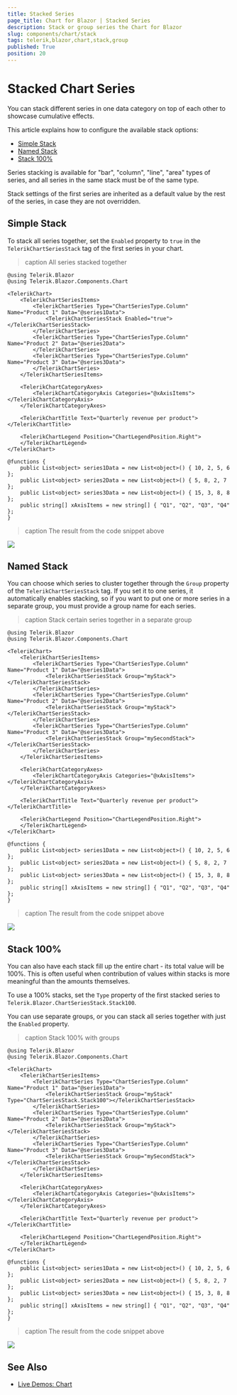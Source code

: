 ```yaml
---
title: Stacked Series
page_title: Chart for Blazor | Stacked Series
description: Stack or group series the Chart for Blazor
slug: components/chart/stack
tags: telerik,blazor,chart,stack,group
published: True
position: 20
---
```


# Stacked Chart Series

You can stack different series in one data category on top of each other to showcase cumulative effects.

This article explains how to configure the available stack options:

* [Simple Stack](#simple-stack)
* [Named Stack](#named-stack)
* [Stack 100%](#stack-100)

Series stacking is available for  "bar", "column", "line", "area" types of series, and all series in the same stack must be of the same type.

Stack settings of the first series are inherited as a default value by the rest of the series, in case they are not overridden.

## Simple Stack

To stack all series together, set the `Enabled` property to `true` in the `TelerikChartSeriesStack` tag of the first series in your chart.

>caption All series stacked together

````CSHTML
@using Telerik.Blazor
@using Telerik.Blazor.Components.Chart

<TelerikChart>
	<TelerikChartSeriesItems>
		<TelerikChartSeries Type="ChartSeriesType.Column" Name="Product 1" Data="@series1Data">
			<TelerikChartSeriesStack Enabled="true"></TelerikChartSeriesStack>
		</TelerikChartSeries>
		<TelerikChartSeries Type="ChartSeriesType.Column" Name="Product 2" Data="@series2Data">
		</TelerikChartSeries>
		<TelerikChartSeries Type="ChartSeriesType.Column" Name="Product 3" Data="@series3Data">
		</TelerikChartSeries>
	</TelerikChartSeriesItems>

	<TelerikChartCategoryAxes>
		<TelerikChartCategoryAxis Categories="@xAxisItems"></TelerikChartCategoryAxis>
	</TelerikChartCategoryAxes>

	<TelerikChartTitle Text="Quarterly revenue per product"></TelerikChartTitle>

	<TelerikChartLegend Position="ChartLegendPosition.Right">
	</TelerikChartLegend>
</TelerikChart>

@functions {
	public List<object> series1Data = new List<object>() { 10, 2, 5, 6 };
	public List<object> series2Data = new List<object>() { 5, 8, 2, 7 };
	public List<object> series3Data = new List<object>() { 15, 3, 8, 8 };
	public string[] xAxisItems = new string[] { "Q1", "Q2", "Q3", "Q4" };
}
````

>caption The result from the code snippet above

![](images/stacked-series.png)

## Named Stack

You can choose which series to cluster together through the `Group` property of the `TelerikChartSeriesStack` tag. If you set it to one series, it automatically enables stacking, so if you want to put one or more series in a separate group, you must provide a group name for each series.

>caption Stack certain series together in a separate group

````CSHTML
@using Telerik.Blazor
@using Telerik.Blazor.Components.Chart

<TelerikChart>
	<TelerikChartSeriesItems>
		<TelerikChartSeries Type="ChartSeriesType.Column" Name="Product 1" Data="@series1Data">
			<TelerikChartSeriesStack Group="myStack"></TelerikChartSeriesStack>
		</TelerikChartSeries>
		<TelerikChartSeries Type="ChartSeriesType.Column" Name="Product 2" Data="@series2Data">
			<TelerikChartSeriesStack Group="myStack"></TelerikChartSeriesStack>
		</TelerikChartSeries>
		<TelerikChartSeries Type="ChartSeriesType.Column" Name="Product 3" Data="@series3Data">
			<TelerikChartSeriesStack Group="mySecondStack"></TelerikChartSeriesStack>
		</TelerikChartSeries>
	</TelerikChartSeriesItems>

	<TelerikChartCategoryAxes>
		<TelerikChartCategoryAxis Categories="@xAxisItems"></TelerikChartCategoryAxis>
	</TelerikChartCategoryAxes>

	<TelerikChartTitle Text="Quarterly revenue per product"></TelerikChartTitle>

	<TelerikChartLegend Position="ChartLegendPosition.Right">
	</TelerikChartLegend>
</TelerikChart>

@functions {
	public List<object> series1Data = new List<object>() { 10, 2, 5, 6 };
	public List<object> series2Data = new List<object>() { 5, 8, 2, 7 };
	public List<object> series3Data = new List<object>() { 15, 3, 8, 8 };
	public string[] xAxisItems = new string[] { "Q1", "Q2", "Q3", "Q4" };
}
````

>caption The result from the code snippet above

![](images/named-stacks.png)

## Stack 100%

You can also have each stack fill up the entire chart - its total value will be 100%. This is often useful when contribution of values within stacks is more meaningful than the amounts themselves.

To use a 100% stacks, set the `Type` property of the first stacked series to `Telerik.Blazor.ChartSeriesStack.Stack100`.

You can use separate groups, or you can stack all series together with just the `Enabled` property.

>caption Stack 100% with groups

````CSHTML
@using Telerik.Blazor
@using Telerik.Blazor.Components.Chart

<TelerikChart>
	<TelerikChartSeriesItems>
		<TelerikChartSeries Type="ChartSeriesType.Column" Name="Product 1" Data="@series1Data">
			<TelerikChartSeriesStack Group="myStack" Type="ChartSeriesStack.Stack100"></TelerikChartSeriesStack>
		</TelerikChartSeries>
		<TelerikChartSeries Type="ChartSeriesType.Column" Name="Product 2" Data="@series2Data">
			<TelerikChartSeriesStack Group="myStack"></TelerikChartSeriesStack>
		</TelerikChartSeries>
		<TelerikChartSeries Type="ChartSeriesType.Column" Name="Product 3" Data="@series3Data">
			<TelerikChartSeriesStack Group="mySecondStack"></TelerikChartSeriesStack>
		</TelerikChartSeries>
	</TelerikChartSeriesItems>

	<TelerikChartCategoryAxes>
		<TelerikChartCategoryAxis Categories="@xAxisItems"></TelerikChartCategoryAxis>
	</TelerikChartCategoryAxes>

	<TelerikChartTitle Text="Quarterly revenue per product"></TelerikChartTitle>

	<TelerikChartLegend Position="ChartLegendPosition.Right">
	</TelerikChartLegend>
</TelerikChart>

@functions {
	public List<object> series1Data = new List<object>() { 10, 2, 5, 6 };
	public List<object> series2Data = new List<object>() { 5, 8, 2, 7 };
	public List<object> series3Data = new List<object>() { 15, 3, 8, 8 };
	public string[] xAxisItems = new string[] { "Q1", "Q2", "Q3", "Q4" };
}
````

>caption The result from the code snippet above

![](images/stack-100-groups.png)

## See Also

  * [Live Demos: Chart](https://demos.telerik.com/blazor-ui/chart/index)
